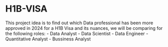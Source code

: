 # H1B-VISA
This project idea is to find out which Data professional has been more approved in 2024 for a H1B Visa and its nuances, we will be comparing for the following roles: - Data Analyst - Data Scientist  - Data Engineer - Quantitative Analyst - Bussiness Analyst
